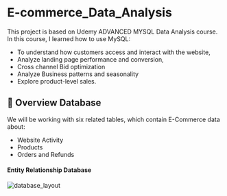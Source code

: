 # E-commerce_Data_Analysis
This project is based on Udemy ADVANCED MYSQL Data Analysis course.
 In this course, I learned how to use MySQL:
- To understand how customers access and interact with the website, 
- Analyze landing page performance and conversion,
- Cross channel Bid optimization
- Analyze Business patterns and seasonality
- Explore product-level sales.

## 📂 **Overview Database**
We will be working with six related tables, which contain E-Commerce data about:
- Website Activity
- Products
- Orders and Refunds

#### **Entity Relationship Database**

 
![database_layout](https://github.com/anjali971611/E-commerce_Data_Analysis/assets/150220050/923ccc26-aeef-4238-8e83-ebdb59d15e22)
